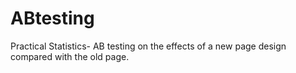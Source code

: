 # ABtesting
Practical Statistics- AB testing on the effects of a new page design compared with the old page. 
